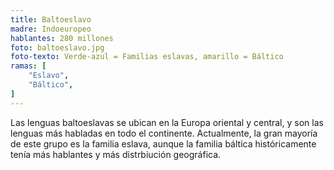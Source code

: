 ```yaml
---
title: Baltoeslavo
madre: Indoeuropeo
hablantes: 280 millones
foto: baltoeslavo.jpg
foto-texto: Verde-azul = Familias eslavas, amarillo = Báltico
ramas: [
    "Eslavo",
    "Báltico",
]
---
```


Las lenguas baltoeslavas se ubican en la Europa oriental y central, y son las lenguas más habladas en todo el continente. Actualmente, la gran mayoría de este grupo es la familia eslava, aunque la familia báltica históricamente tenía más hablantes y más distrbiución geográfica.